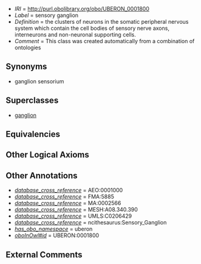  * *IRI* = http://purl.obolibrary.org/obo/UBERON_0001800
 * *Label* = sensory ganglion
 * *Definition* = the clusters of neurons in the somatic peripheral nervous system which contain the cell bodies of sensory nerve axons, interneurons and non-neuronal supporting cells.
 * *Comment* = This class was created automatically from a combination of ontologies

## Synonyms

 * ganglion sensorium

## Superclasses

 * [ganglion](../../UBERON/45/UBERON_0000045.md)

## Equivalencies


## Other Logical Axioms


## Other Annotations

 * *[database_cross_reference](../../ef/oboInOwl#hasDbXref.md)* = AEO:0001000
 * *[database_cross_reference](../../ef/oboInOwl#hasDbXref.md)* = FMA:5885
 * *[database_cross_reference](../../ef/oboInOwl#hasDbXref.md)* = MA:0002566
 * *[database_cross_reference](../../ef/oboInOwl#hasDbXref.md)* = MESH:A08.340.390
 * *[database_cross_reference](../../ef/oboInOwl#hasDbXref.md)* = UMLS:C0206429
 * *[database_cross_reference](../../ef/oboInOwl#hasDbXref.md)* = ncithesaurus:Sensory_Ganglion
 * *[has_obo_namespace](../../ce/oboInOwl#hasOBONamespace.md)* = uberon
 * *[oboInOwl#id](../../id/oboInOwl#id.md)* = UBERON:0001800

## External Comments

